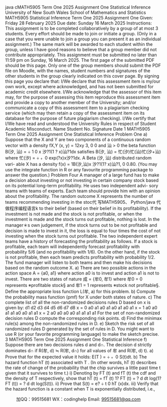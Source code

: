 java cMATH5905 Term One 2025 Assignment One Statistical Inference University of New South Wales School of Mathematics and Statistics MATH5905 Statistical Inference Term One 2025 Assignment One Given: Friday 28 February 2025 Due date: Sunday 16 March 2025 Instructions: This assignment is to be completed collaboratively by a group of at most 3 students. Every effort should be made to join or initiate a group. (Only in a case that you were unable to join a group you can present it as an individual assignment.) The same mark will be awarded to each student within the group, unless I have good reasons to believe that a group member did not contribute appropriately. This assignment must be submitted no later than 11:59 pm on Sunday, 16 March 2025. The first page of the submitted PDF should be this page. Only one of the group members should submit the PDF file on Moodle, with the names, student numbers and signatures of the other students in the group clearly indicated on this cover page. By signing this page you declare that: I/We declare that this assessment item is my/our own work, except where acknowledged, and has not been submitted for academic credit elsewhere. I/We acknowledge that the assessor of this item may, for the purpose of assessing this item reproduce this assessment item and provide a copy to another member of the University; and/or communicate a copy of this assessment item to a plagiarism checking service (which may then retain a copy of the assessment item on its database for the purpose of future plagiarism checking). I/We certify that I/We have read and understood the University Rules in respect of Student Academic Misconduct. Name Student No. Signature Date 1 MATH5905 Term One 2025 Assignment One Statistical Inference Problem One a) Suppose that the X and Y are two components of a continuous random vector with a density fX,Y (x, y) = 12xy 3, 0  0 and 汕 > 0 the beta function B(汐, 汕) = ÷ 1 0 x 汐?1(1 ? x)汕?1dx satisfies B(汐, 汕) = 忙(汐)忙(汕)忙(汐+汕) where 忙(汐) = ÷﹢ 0 exp(?x)x汐?1dx. A Beta (汐, 汕) distributed random vari- able X has a density f(x) = 1B(汐,汕)x 汐?1(1? x)汕?1, 0  0.80. (You may use the integrate function in R or any favourite programming package to answer the question.) Problem Four A manager of a large fund has to make a decision about investing or not investing in certain company stock based on its potential long-term profitability. He uses two independent advi- sory teams with teams of experts. Each team should provide him with an opinion about the profitability. The random outcome X represents the number of teams recommending investing in the stoc代 写MATH5905、 Python/java
代做程序编程语言k to their belief (based on their belief in its profitability). If the investment is not made and the stock is not profitable, or when the investment is made and the stock turns out profitable, nothing is lost. In the manager＊s own judgement, if the stock turns out to be not profitable and decision is made to invest in it, the loss is equal to four times the cost of not investing when the stock turns out profitable. The two independent expert teams have a history of forecasting the profitability as follows. If a stock is profitable, each team will independently forecast profitability with probability 5/6 (and no profitability with 1/6). On the other hand, if the stock is not profitable, then each team predicts profitability with probability 1/2. The fund manager will listen to both teams and then make his decisions based on the random outcome X. a) There are two possible actions in the action space A = {a0, a1} where action a0 is to invest and action a1 is not to invest. There are two states of nature 成 = {牟0, 牟1} where 牟0 = 0 represents ※profitable stock§ and 牟1 = 1 represents ※stock not profitable§. Define the appropriate loss function L(牟, a) for this problem. b) Compute the probability mass function (pmf) for X under both states of nature. c) The complete list of all the non-randomized decisions rules D based on x is given by: d1 d2 d3 d4 d5 d6 d7 d8 x = 0 a0 a1 a0 a1 a0 a1 a0 a1 x = 1 a0 a0 a1 a1 a0 a0 a1 a1 x = 2 a0 a0 a0 a0 a1 a1 a1 a1 For the set of non-randomized decision rules D compute the corresponding risk points. d) Find the minimax rule(s) among the non-randomized rules in D. e) Sketch the risk set of all randomized rules D generated by the set of rules in D. You might want to use R (or your favorite programming language) to make the sketch precise. 3 MATH5905 Term One 2025 Assignment One Statistical Inference f) Suppose there are two decisions rules d and d∩. The decision d strictly dominates d∩ if R(牟, d) ≒ R(牟, d∩) for all values of 牟 and R(牟, d)  t). a) Prove that for the expected value it holds: E(T ) = ÷﹢ 0 S(t)dt. b) The hazard function hT (t) associated with T . (In other words, hT (t) describes the rate of change of the probability that the chip survives a little past time t given that it survives to time t.) i) Denoting by FT (t) and fT (t) the cdf and the density of T respectively, show that hT (t) = fT (t) 1? FT (t) = ? d dt log(1? FT (t)) = ? d dt log(S(t)). ii) Prove that S(t) = e? ÷ t 0 hT (x)dx. iii) Verify that the hazard function is a constant when T is exponentially distributed, i.e., 

         
加QQ：99515681  WX：codinghelp  Email: 99515681@qq.com
